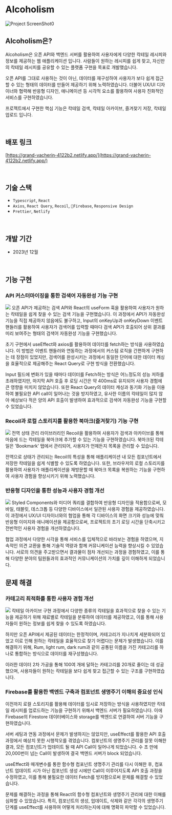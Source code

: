 # Alcoholism

![Project ScreenShot0](https://firebasestorage.googleapis.com/v0/b/travelgo-6fa6a.appspot.com/o/Alcoholism%2F1705337236756.webp?alt=media&token=6fa77493-d5d8-400f-814f-33d364f4df9e)

## Alcoholism은?

Alcoholism은 오픈 API와 백엔드 서버를 활용하여 사용자에게 다양한 칵테일 레시피와 정보를 제공하는 웹 애플리케이션 입니다. 사람들이 원하는 레시피를 쉽게 찾고, 자신만의 칵테일 레시피를 공유할 수 있는 플랫폼 구현을 목표로 개발했습니다.<br>

오픈 API를 그대로 사용하는 것이 아닌, 데이터를 재구성하여 사용자가 보다 쉽게 접근할 수 있는 형태의 데이터를 만들어 제공하기 위해 노력하였습니다. 더불어 UX/UI 디자이너와 협력해 반응형 디자인, 애니메이션 등 시각적 요소를 활용하여 사용자 친화적인 서비스를 구현하였습니다.<br>

프로젝트에서 구현한 핵심 기능은 칵테일 검색, 칵테일 아카이브, 즐겨찾기 저장, 칵테일 업로드 입니다.

<br>

## 배포 링크

[https://grand-vacherin-4122b2.netlify.app/](https://grand-vacherin-4122b2.netlify.app/)

<br>

## 기술 스택

- `Typescript`, `React`
- `Axios`, `React Query`, `Recoil`, `Firebase`, `Responsive Design`
- `Prettier`, `Netlify`

<br>

## 개발 기간

- 2023년 12월

<br>

## 기능 구현
### API 커스터마이징을 통한 검색어 자동완성 기능 구현<br>
![](https://firebasestorage.googleapis.com/v0/b/travelgo-6fa6a.appspot.com/o/Alcoholism%2F1705337262684.webp?alt=media&token=f6ba58ec-ca9d-4644-af90-d5d0b5cbe24d)
오픈 API가 제공하는 검색 API와 React의 useForm 훅을 활용하여 사용자가 원하는 칵테일을 쉽게 찾을 수 있는 검색 기능을 구현했습니다. 이 과정에서 API가 자동완성 기능을 직접 제공하지 않음에도 불구하고, Input의 onKeyUp과 onKeyDown 이벤트 핸들러를 활용하여 사용자가 검색어를 입력할 때마다 검색 API가 호출되어 상위 결과를 미리 보여주는 형태의 검색어 자동완성 기능을 구현했습니다.<br>

초기 구현에서 useEffect와 axios를 활용하여 데이터를 fetch하는 방식을 사용하였습니다. 이 방법은 이벤트 핸들러와 연동하는 과정에서의 커스텀 로직을 간편하게 구현하는 데 장점이 있었지만, 검색어를 완성시키는 과정에서 동일한 단어에 대한 데이터 캐싱을 효율적으로 제공해주는 React Query로 구현 방식을 전환했습니다.<br>

Input 필드에 변화가 있을 때마다 데이터를 Fetch하는 방식은 어느정도의 성능 저하를 초래하였지만, 마지막 API 호출 후 로딩 시간은 약 400ms로 유지되어 사용자 경험에 큰 영향을 미치지 않았습니다. 또한 React Query의 데이터 캐싱과 동기화 기능을 이용하여 불필요한 API call이 일어나는 것을 방지하였고, 유사한 이름의 칵테일이 많지 않아 예상보다 적은 양의 API 호출이 발생하여 효과적으로 검색어 자동완성 기능을 구현할 수 있었습니다.<br>


### Recoil과 로컬 스토리지를 활용한 북마크(즐겨찾기) 기능 구현<br>
![](https://firebasestorage.googleapis.com/v0/b/travelgo-6fa6a.appspot.com/o/Alcoholism%2F1705337282121.webp?alt=media&token=d481170b-033b-4ae3-8dfe-c53283556a27)
전역 상태 관리 라이브러리인 Recoil을 활용하여 사용자가 검색과 아카이브를 통해 마음에 드는 칵테일을 북마크에 추가할 수 있는 기능을 구현하였습니다. 북마크된 칵테일은 'Bookmark' 탭에서 관리되어, 사용자가 언제든지 목록을 관리할 수 있습니다.<br>

전역으로 상태가 관리되는 Recoil의 특성을 통해 애플리케이션 내 모든 컴포넌트에서 저장한 칵테일을 쉽게 식별할 수 있도록 하였습니다. 또한, 브라우저의 로컬 스토리지를 활용하여 사용자가 애플리케이션을 재방문할 때 북마크 목록을 복원하는 기능을 구현하여 사용자 경험을 향상시키기 위해 노력했습니다.<br>


### 반응형 디자인을 통한 성능과 사용자 경험 개선<br>
![](https://firebasestorage.googleapis.com/v0/b/travelgo-6fa6a.appspot.com/o/Desc%2Falco4.webp?alt=media&token=dd79c232-92ed-482f-b5fe-e05c57be1dac)
Styled Components와 미디어 쿼리를 결합하여 반응형 디자인을 적용함으로써, 모바일, 태블릿, 데스크톱 등 다양한 디바이스에서 일관된 사용자 경험을 제공하였습니다. 이 과정에서 UX/UI 디자이너와의 협업을 통해 각 디바이스의 화면 크기와 성능에 맞춰 반응형 이미지와 애니메이션을 제공함으로써, 프로젝트의 초기 로딩 시간을 단축시키고 전반적인 사용자 경험을 개선하였습니다.<br>

협업 과정에서 다양한 시각을 통해 서비스를 입체적으로 바라보는 경험을 하였으며, 지속적인 의견 교환을 통해 기술적 역량과 함께 커뮤니케이션 능력을 향상시킬 수 있었습니다. 서로의 의견을 주고받으면서 결과물이 점차 개선되는 과정을 경험하였고, 이를 통해 다양한 분야의 팀원들과의 효과적인 커뮤니케이션의 가치를 깊이 이해하게 되었습니다.<br>


## 문제 해결
### 카테고리 최적화를 통한 사용자 경험 개선<br>
![](https://firebasestorage.googleapis.com/v0/b/travelgo-6fa6a.appspot.com/o/Desc%2Falco3.webp?alt=media&token=2526cc4f-e5ac-4579-be07-fc45e2ebb7e7) 
칵테일 아카이브 구현 과정에서 다양한 종류의 칵테일을 효과적으로 찾을 수 있는 기능을 제공하기 위해 재료별로 칵테일을 분류하여 데이터를 제공하였고, 이를 통해 사용자들이 원하는 정보를 쉽게 찾을 수 있도록 하였습니다.<br>

하지만 오픈 API에서 제공된 데이터는 한정적이며, 카테고리가 지나치게 세분화되어 있었고 이로 인해 원하는 칵테일을 효율적으로 찾기 어렵다는 문제가 발생했습니다. 이를 해결하기 위해, Rum, light rum, dark rum과 같이 공통된 이름을 가진 카테고리를 하나로 통합하는 방식으로 데이터를 재구성했습니다. <br>

이러한 데이터 2차 가공을 통해 100여 개에 달하는 카테고리를 20개로 줄이는 데 성공했으며, 사용자들이 원하는 칵테일을 보다 쉽게 찾고 접근할 수 있는 구조를 구현하였습니다.<br>


### Firebase를 활용한 백엔드 구축과 컴포넌트 생명주기 이해의 중요성 인식<br>

이전까지 로컬 스토리지를 활용해 데이터를 임시로 저장하는 방식을 사용하였지만 칵테일 레시피를 업로드하는 기능을 구현하기 위해서 백엔드 서버가 필요하였습니다. 이에 Firebase의 Firestore 데이터베이스와 storage를 백엔드로 연결하여 서버 기능을 구현하였습니다.<br>

서버 세팅과 연동 과정에서 문제가 발생하지는 않았지만, useEffect를 활용한 API 호출 과정에서 예상치 못한 시행착오를 겪었습니다. 컴포넌트의 생명주기 관리를 잘못 이해한 결과, 모든 컴포넌트가 업데이트 될 때 API Call이 일어나게 되었습니다. 수 초 만에 20,000번이 넘는 Call이 발생하여 결국 백엔드 서버가 block 되었습니다. <br>

useEffect와 매개변수를 통한 함수형 컴포넌트 생명주기 관리를 다시 이해한 후, 컴포넌트 업데이트 시가 아닌 컴포넌트 생성 시에만 Call이 이루어지도록 API 호출 과정을 수정하였고, 이를 통해 불필요한 데이터 Fetch를 방지함으로써 문제를 해결할 수 있었습니다.<br>

문제를 해결하는 과정을 통해 React의 함수형 컴포넌트와 생명주기 관리에 대한 이해를 심화할 수 있었습니다. 특히, 컴포넌트의 생성, 업데이트, 삭제와 같은 각각의 생명주기 단계를 useEffect를 사용하여 어떻게 처리하는지에 대해 명확히 파악할 수 있었습니다.


